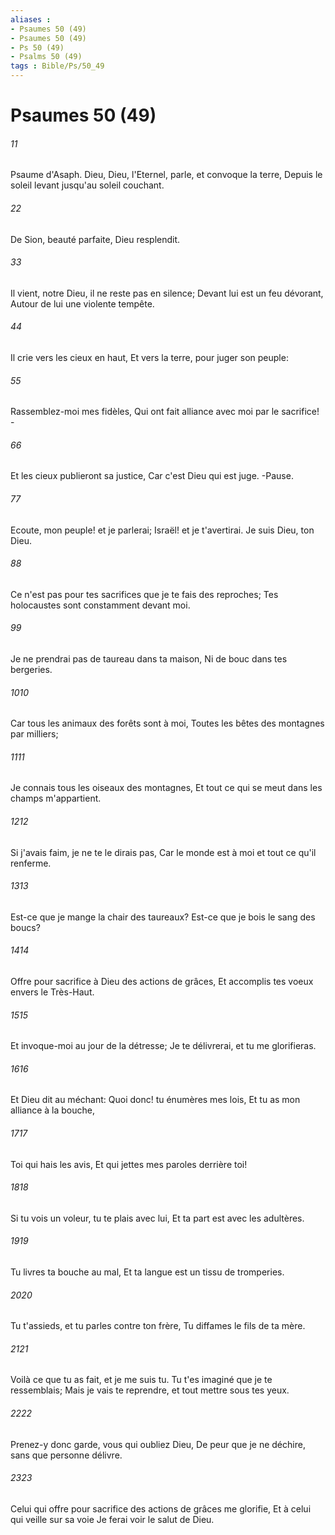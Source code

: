 ```yaml
---
aliases : 
- Psaumes 50 (49)
- Psaumes 50 (49)
- Ps 50 (49)
- Psalms 50 (49)
tags : Bible/Ps/50_49
---
```


# Psaumes 50 (49)

###### 11
Psaume d'Asaph. Dieu, Dieu, l'Eternel, parle, et convoque la terre, Depuis le soleil levant jusqu'au soleil couchant.
###### 22
De Sion, beauté parfaite, Dieu resplendit.
###### 33
Il vient, notre Dieu, il ne reste pas en silence; Devant lui est un feu dévorant, Autour de lui une violente tempête.
###### 44
Il crie vers les cieux en haut, Et vers la terre, pour juger son peuple:
###### 55
Rassemblez-moi mes fidèles, Qui ont fait alliance avec moi par le sacrifice! -
###### 66
Et les cieux publieront sa justice, Car c'est Dieu qui est juge. -Pause.
###### 77
Ecoute, mon peuple! et je parlerai; Israël! et je t'avertirai. Je suis Dieu, ton Dieu.
###### 88
Ce n'est pas pour tes sacrifices que je te fais des reproches; Tes holocaustes sont constamment devant moi.
###### 99
Je ne prendrai pas de taureau dans ta maison, Ni de bouc dans tes bergeries.
###### 1010
Car tous les animaux des forêts sont à moi, Toutes les bêtes des montagnes par milliers;
###### 1111
Je connais tous les oiseaux des montagnes, Et tout ce qui se meut dans les champs m'appartient.
###### 1212
Si j'avais faim, je ne te le dirais pas, Car le monde est à moi et tout ce qu'il renferme.
###### 1313
Est-ce que je mange la chair des taureaux? Est-ce que je bois le sang des boucs?
###### 1414
Offre pour sacrifice à Dieu des actions de grâces, Et accomplis tes voeux envers le Très-Haut.
###### 1515
Et invoque-moi au jour de la détresse; Je te délivrerai, et tu me glorifieras.
###### 1616
Et Dieu dit au méchant: Quoi donc! tu énumères mes lois, Et tu as mon alliance à la bouche,
###### 1717
Toi qui hais les avis, Et qui jettes mes paroles derrière toi!
###### 1818
Si tu vois un voleur, tu te plais avec lui, Et ta part est avec les adultères.
###### 1919
Tu livres ta bouche au mal, Et ta langue est un tissu de tromperies.
###### 2020
Tu t'assieds, et tu parles contre ton frère, Tu diffames le fils de ta mère.
###### 2121
Voilà ce que tu as fait, et je me suis tu. Tu t'es imaginé que je te ressemblais; Mais je vais te reprendre, et tout mettre sous tes yeux.
###### 2222
Prenez-y donc garde, vous qui oubliez Dieu, De peur que je ne déchire, sans que personne délivre.
###### 2323
Celui qui offre pour sacrifice des actions de grâces me glorifie, Et à celui qui veille sur sa voie Je ferai voir le salut de Dieu.
